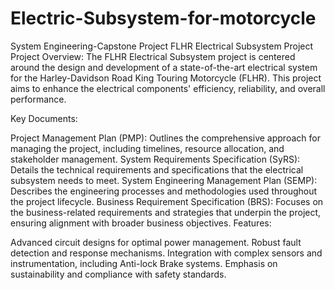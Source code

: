 # Electric-Subsystem-for-motorcycle
System Engineering-Capstone Project
FLHR Electrical Subsystem Project
Project Overview:
The FLHR Electrical Subsystem project is centered around the design and development of a state-of-the-art electrical system for the Harley-Davidson Road King Touring Motorcycle (FLHR). This project aims to enhance the electrical components' efficiency, reliability, and overall performance.

Key Documents:

Project Management Plan (PMP): Outlines the comprehensive approach for managing the project, including timelines, resource allocation, and stakeholder management.
System Requirements Specification (SyRS): Details the technical requirements and specifications that the electrical subsystem needs to meet.
System Engineering Management Plan (SEMP): Describes the engineering processes and methodologies used throughout the project lifecycle.
Business Requirement Specification (BRS): Focuses on the business-related requirements and strategies that underpin the project, ensuring alignment with broader business objectives.
Features:

Advanced circuit designs for optimal power management.
Robust fault detection and response mechanisms.
Integration with complex sensors and instrumentation, including Anti-lock Brake systems.
Emphasis on sustainability and compliance with safety standards.
